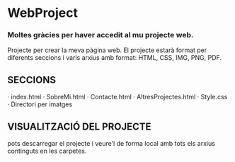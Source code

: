 # WebProject
<h3>Moltes gràcies per haver accedit al mu projecte web.</h3>
Projecte per crear la meva pàgina web.
El projecte estarà format per diferents seccions i varis arxius amb format: HTML, CSS, IMG, PNG, PDF.


<h2>SECCIONS</h2>

·  index.html
·  SobreMi.html
·  Contacte.html
·  AltresProjectes.html
·  Style.css
·  Directori per imatges

<h2>VISUALITZACIÓ DEL PROJECTE</h2>
pots descarregar el projecte i veure'l de forma local amb tots els arxius continguts en les carpetes.

